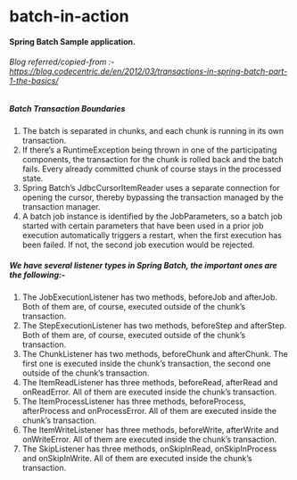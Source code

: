 # batch-in-action

#### Spring Batch Sample application.

###### Blog referred/copied-from :- https://blog.codecentric.de/en/2012/03/transactions-in-spring-batch-part-1-the-basics/


##### Batch Transaction Boundaries

1. The batch is separated in chunks, and each chunk is running in its own transaction.
2. If there’s a RuntimeException being thrown in one of the participating components, the transaction for the chunk is rolled back and the batch fails. Every already committed chunk of course stays in the processed state.
3. Spring Batch’s JdbcCursorItemReader uses a separate connection for opening the cursor, thereby bypassing the transaction managed by the transaction manager.
4. A batch job instance is identified by the JobParameters, so a batch job started with certain parameters that have been used in a prior job execution automatically triggers a restart, when the first execution has been failed. If not, the second job execution would be rejected.


##### We have several listener types in Spring Batch, the important ones are the following:-

1. The JobExecutionListener has two methods, beforeJob and afterJob. Both of them are, of course, executed outside of the chunk’s transaction.
2. The StepExecutionListener has two methods, beforeStep and afterStep. Both of them are, of course, executed outside of the chunk’s transaction.
3. The ChunkListener has two methods, beforeChunk and afterChunk. The first one is executed inside the chunk’s transaction, the second one outside of the   chunk’s transaction.
4. The ItemReadListener has three methods, beforeRead, afterRead and onReadError. All of them are executed inside the chunk’s transaction.
5. The ItemProcessListener has three methods, beforeProcess, afterProcess and onProcessError. All of them are executed inside the chunk’s transaction.
6. The ItemWriteListener has three methods, beforeWrite, afterWrite and onWriteError. All of them are executed inside the chunk’s transaction.
7. The SkipListener has three methods, onSkipInRead, onSkipInProcess and onSkipInWrite. All of them are executed inside the chunk’s transaction.
